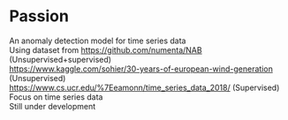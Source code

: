 # Passion
 An anomaly detection model for time series data <br>
 Using dataset from https://github.com/numenta/NAB  (Unsupervised+supervised) <br>
 https://www.kaggle.com/sohier/30-years-of-european-wind-generation  (Unsupervised) <br>
 https://www.cs.ucr.edu/%7Eeamonn/time_series_data_2018/ (Supervised)<br>
 Focus on time series data  <br>
 Still under development <br>
